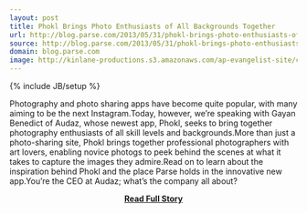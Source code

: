 ```yaml
---
layout: post
title: Phokl Brings Photo Enthusiasts of All Backgrounds Together
url: http://blog.parse.com/2013/05/31/phokl-brings-photo-enthusiasts-of-all-backgrounds-together/
source: http://blog.parse.com/2013/05/31/phokl-brings-photo-enthusiasts-of-all-backgrounds-together/
domain: blog.parse.com
image: http://kinlane-productions.s3.amazonaws.com/ap-evangelist-site/curated/screenshots/9264_blog_parse_com.png
---
```

{% include JB/setup %}<p>Photography and photo sharing apps have become quite popular, with many aiming to be the next Instagram.Today, however, we’re speaking with Gayan Benedict of Audaz, whose newest app, Phokl, seeks to bring together photography enthusiasts of all skill levels and backgrounds.More than just a photo-sharing site, Phokl brings together professional photographers with art lovers, enabling novice photogs to peek behind the scenes at what it takes to capture the images they admire.Read on to learn about the inspiration behind Phokl and the place Parse holds in the innovative new app.You’re the CEO at Audaz; what’s the company all about?</p>
<center><p><a href="http://blog.parse.com/2013/05/31/phokl-brings-photo-enthusiasts-of-all-backgrounds-together/" style='padding:25px; font-sze:18px; font-weight: bold;'>Read Full Story</a></p></center>
